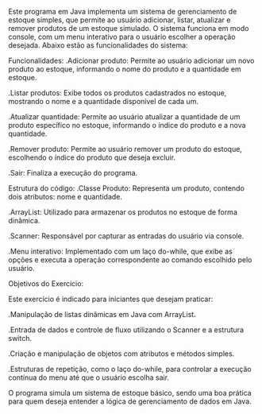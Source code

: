 Este programa em Java implementa um sistema de gerenciamento de estoque simples, que permite ao usuário adicionar, listar, atualizar e remover produtos de um estoque simulado. O sistema funciona em modo console, com um menu interativo para o usuário escolher a operação desejada. Abaixo estão as funcionalidades do sistema:

Funcionalidades:
.Adicionar produto: Permite ao usuário adicionar um novo produto ao estoque, informando o nome do produto e a quantidade em estoque.

.Listar produtos: Exibe todos os produtos cadastrados no estoque, mostrando o nome e a quantidade disponível de cada um.

.Atualizar quantidade: Permite ao usuário atualizar a quantidade de um produto específico no estoque, informando o índice do produto e a nova quantidade.

.Remover produto: Permite ao usuário remover um produto do estoque, escolhendo o índice do produto que deseja excluir.

.Sair: Finaliza a execução do programa.

Estrutura do código:
.Classe Produto: Representa um produto, contendo dois atributos: nome e quantidade.

.ArrayList: Utilizado para armazenar os produtos no estoque de forma dinâmica.

.Scanner: Responsável por capturar as entradas do usuário via console.

.Menu interativo: Implementado com um laço do-while, que exibe as opções e executa a operação correspondente ao comando escolhido pelo usuário.

Objetivos do Exercício:

Este exercício é indicado para iniciantes que desejam praticar:

.Manipulação de listas dinâmicas em Java com ArrayList.

.Entrada de dados e controle de fluxo utilizando o Scanner e a estrutura switch.

.Criação e manipulação de objetos com atributos e métodos simples.

.Estruturas de repetição, como o laço do-while, para controlar a execução contínua do menu até que o usuário escolha sair.

O programa simula um sistema de estoque básico, sendo uma boa prática para quem deseja entender a lógica de gerenciamento de dados em Java.
